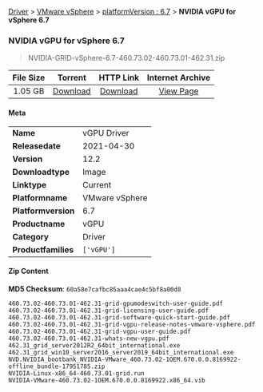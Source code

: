 
[Driver](/README.md)  >  [VMware vSphere](/index/Driver/VMware_vSphere.md)  >  [platformVersion : 6.7](/index/Driver/VMware_vSphere/6.7.md)  >  **NVIDIA vGPU for vSphere 6.7**


###    NVIDIA vGPU for vSphere 6.7

> NVIDIA-GRID-vSphere-6.7-460.73.02-460.73.01-462.31.zip   


| **File Size** | **Torrent**  | **HTTP Link** | **Internet Archive** |
|:-------------:|:------------:|:-------------:|:--------------------:|
| 1.05 GB |  [Download](https://archive.org/download/nvgpu_NVIDIA-GRID-vSphere-6.7-460.73.02-460.73.01-462.31.zip_jnj4x5k4/nvgpu_NVIDIA-GRID-vSphere-6.7-460.73.02-460.73.01-462.31.zip_jnj4x5k4_archive.torrent)       | [Download](https://archive.org/compress/nvgpu_NVIDIA-GRID-vSphere-6.7-460.73.02-460.73.01-462.31.zip_jnj4x5k4) | [View Page](https://archive.org/details/nvgpu_NVIDIA-GRID-vSphere-6.7-460.73.02-460.73.01-462.31.zip_jnj4x5k4)       |

#### Meta

<table>
<tr><td><strong>Name</strong></td><td>vGPU Driver</td></tr>
<tr><td><strong>Releasedate</strong></td><td>2021-04-30</td></tr>
<tr><td><strong>Version</strong></td><td>12.2</td></tr>
<tr><td><strong>Downloadtype</strong></td><td>Image</td></tr>
<tr><td><strong>Linktype</strong></td><td>Current</td></tr>
<tr><td><strong>Platformname</strong></td><td>VMware vSphere</td></tr>
<tr><td><strong>Platformversion</strong></td><td>6.7</td></tr>
<tr><td><strong>Productname</strong></td><td>vGPU</td></tr>
<tr><td><strong>Category</strong></td><td>Driver</td></tr>
<tr><td><strong>Productfamilies</strong></td><td><code>['vGPU']</code></td></tr>
</table>

#### Zip Content

**MD5 Checksum**: `60a58e7cafbc85aaa4cae4c5bf8a00d8`

```text
460.73.02-460.73.01-462.31-grid-gpumodeswitch-user-guide.pdf
460.73.02-460.73.01-462.31-grid-licensing-user-guide.pdf
460.73.02-460.73.01-462.31-grid-software-quick-start-guide.pdf
460.73.02-460.73.01-462.31-grid-vgpu-release-notes-vmware-vsphere.pdf
460.73.02-460.73.01-462.31-grid-vgpu-user-guide.pdf
460.73.02-460.73.01-462.31-whats-new-vgpu.pdf
462.31_grid_server2012R2_64bit_international.exe
462.31_grid_win10_server2016_server2019_64bit_international.exe
NVD.NVIDIA_bootbank_NVIDIA-VMware_460.73.02-1OEM.670.0.0.8169922-offline_bundle-17951785.zip
NVIDIA-Linux-x86_64-460.73.01-grid.run
NVIDIA-VMware-460.73.02-1OEM.670.0.0.8169922.x86_64.vib
```